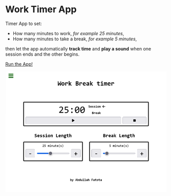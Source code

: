# Work Timer App

Timer App to set:

-   How many minutes to work, _for example 25 minutes_,
-   How many minutes to take a break, _for example 5 minutes_,

then let the app automatically **track time** and **play a sound** when one session ends and the other begins.

[Run the App!](https://new-af.github.io/)

<img src="assets/preview.png" alt="preview image of live app"/>

